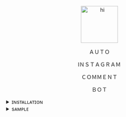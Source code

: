 <p align="center"> <img src="https://github.com/nihalnihu/AutoIG-CMT/blob/main/Sample%20Images/h.jpg" alt="hi" width="100" height="100"></p>

<p align="center">
ＡＵＴＯ</p>
<p align="center">
IＮＳＴＡＧＲＡＭ</p>
<p align="center">ＣＯＭＭＥＮＴ</p>
<p align="center">
ＢＯＴ</p>
<details>

 <summary>ɪɴsᴛᴀʟʟᴀᴛɪᴏɴ</summary>

#### _For Update and upgrade Packeges_
```
pkg update && pkg upgrade
```
### _Install Required Packeges_
```
pkg install git
```

```
pkg install unzip
```

### _Install The Tool in Your Terminal_
```
git clone https://github.com/nihalnihu/AutoIG-CMT.git
```

### _Open Directory_
```
cd AutoIG-CMT
```

### _Unzip The tool. You Have To Enter Password! Contact Me +91 9605945309_

```
unzip IG-CMT.zip
```
### _After Unzipped. Install Requirements__
```
pip install -r requirments.txt
```

### _Get Instagram Post ID (Must)_
```
python get_post_id.py
```
### _Send Auto Unlimited Comments._ 😜
```
python send_comment.py
```
</details>

<details>
 <summary>sᴀᴍᴘʟᴇ</summary>

# Tool Running...
https://github.com/nihalnihu/AutoIG-CMT/assets/70343963/3c02db1e-f6cd-447a-b160-d2357e7e7e91

# Sending Comments...
https://github.com/nihalnihu/AutoIG-CMT/assets/70343963/4e7ed7bf-f5a7-4cb5-b893-162fc6cac519
</details>
